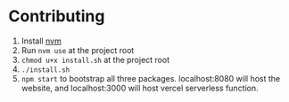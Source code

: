 # Contributing

1. Install [nvm](https://github.com/nvm-sh/nvm)
1. Run `nvm use` at the project root
1. `chmod u+x install.sh` at the project root
1. `./install.sh`
1. `npm start` to bootstrap all three packages. localhost:8080 will host the website, and localhost:3000 will host vercel serverless function.